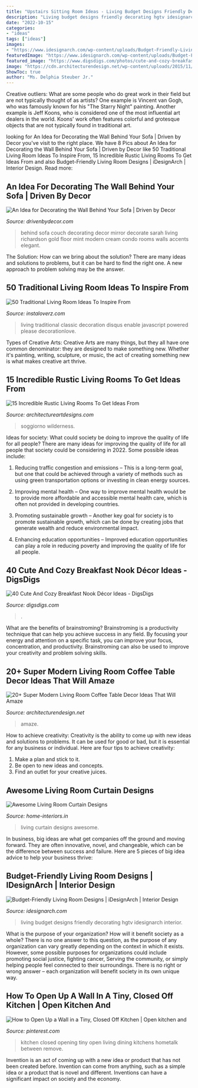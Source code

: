 ```yaml
---
title: "Upstairs Sitting Room Ideas - Living Budget Designs Friendly Decorating Hgtv Idesignarch Interior"
description: "Living budget designs friendly decorating hgtv idesignarch interior"
date: "2022-10-15"
categories:
- "ideas"
tags: ["ideas"]
images:
- "https://www.idesignarch.com/wp-content/uploads/Budget-Friendly-Living-Room-Design_8.jpg"
featuredImage: "https://www.idesignarch.com/wp-content/uploads/Budget-Friendly-Living-Room-Design_8.jpg"
featured_image: "https://www.digsdigs.com/photos/cute-and-cozy-breakfast-nook-decor-ideas-20.jpg"
image: "https://cdn.architecturendesign.net/wp-content/uploads/2015/11/AD-03-warm-candle-lighted-home-decor.jpg"
ShowToc: true
author: "Ms. Delphia Steuber Jr."
---
```



Creative outliers: What are some people who do great work in their field but are not typically thought of as artists?
One example is Vincent van Gogh, who was famously known for his "The Starry Night" painting. Another example is Jeff Koons, who is considered one of the most influential art dealers in the world. Koons' work often features colorful and grotesque objects that are not typically found in traditional art.

	

		
looking for An Idea for Decorating the Wall Behind Your Sofa | Driven by Decor you've visit to the right place. We have 8 Pics about An Idea for Decorating the Wall Behind Your Sofa | Driven by Decor like 50 Traditional Living Room Ideas To Inspire From, 15 Incredible Rustic Living Rooms To Get Ideas From and also Budget-Friendly Living Room Designs | iDesignArch | Interior Design. Read more:
		
    
## An Idea For Decorating The Wall Behind Your Sofa | Driven By Decor

<img loading=lazy src="http://www.drivenbydecor.com/wp-content/uploads/2014/05/Large-floor-mirror-behind-sofa-couch.jpg" onerror="this.onerror=null;this.src='https://tse3.mm.bing.net/th?id=OIP.MB0cloEJaU0x5vEs8zaCGAHaLK&amp;pid=15.1';" alt="An Idea for Decorating the Wall Behind Your Sofa | Driven by Decor">

_Source: drivenbydecor.com_

>behind sofa couch decorating decor mirror decorate sarah living richardson gold floor mint modern cream condo rooms walls accents elegant. 

	

The Solution: How can we bring about the solution?
There are many ideas and solutions to problems, but it can be hard to find the right one. A new approach to problem solving may be the answer.

    
## 50 Traditional Living Room Ideas To Inspire From

<img loading=lazy src="http://www.instaloverz.com/wp-content/uploads/2016/07/50-Traditional-Living-Room-Ideas.jpg" onerror="this.onerror=null;this.src='https://tse1.mm.bing.net/th?id=OIP.ByzBNqo0mUzedDHjUSJxbQHaLH&amp;pid=15.1';" alt="50 Traditional Living Room Ideas To Inspire From">

_Source: instaloverz.com_

>living traditional classic decoration disqus enable javascript powered please decorationlove. 

	

Types of Creative Arts:
Creative Arts are many things, but they all have one common denominator: they are designed to make something new. Whether it's painting, writing, sculpture, or music, the act of creating something new is what makes creative art thrive.

    
## 15 Incredible Rustic Living Rooms To Get Ideas From

<img loading=lazy src="https://www.architectureartdesigns.com/wp-content/uploads/2015/05/15-Incredible-Rustic-Living-Rooms-To-Get-Ideas-From-11.jpg" onerror="this.onerror=null;this.src='https://tse4.mm.bing.net/th?id=OIP.X__t8egaXbi753jQ6s1cBQHaFE&amp;pid=15.1';" alt="15 Incredible Rustic Living Rooms To Get Ideas From">

_Source: architectureartdesigns.com_

>soggiorno wilderness. 

	

Ideas for society: What could society be doing to improve the quality of life for all people?
There are many ideas for improving the quality of life for all people that society could be considering in 2022. Some possible ideas include: 
1. Reducing traffic congestion and emissions – This is a long-term goal, but one that could be achieved through a variety of methods such as using green transportation options or investing in clean energy sources. 

2. Improving mental health – One way to improve mental health would be to provide more affordable and accessible mental health care, which is often not provided in developing countries. 

3. Promoting sustainable growth – Another key goal for society is to promote sustainable growth, which can be done by creating jobs that generate wealth and reduce environmental impact. 

4. Enhancing education opportunities – Improved education opportunities can play a role in reducing poverty and improving the quality of life for all people. 


    
## 40 Cute And Cozy Breakfast Nook Décor Ideas - DigsDigs

<img loading=lazy src="https://www.digsdigs.com/photos/cute-and-cozy-breakfast-nook-decor-ideas-20.jpg" onerror="this.onerror=null;this.src='https://tse3.mm.bing.net/th?id=OIP.DyoQQlROt2S9rn8b5dGj4wHaJ3&amp;pid=15.1';" alt="40 Cute And Cozy Breakfast Nook Décor Ideas - DigsDigs">

_Source: digsdigs.com_

>. 

	

What are the benefits of brainstroming?
Brainstroming is a productivity technique that can help you achieve success in any field. By focusing your energy and attention on a specific task, you can improve your focus, concentration, and productivity. Brainstroming can also be used to improve your creativity and problem solving skills.

    
## 20+ Super Modern Living Room Coffee Table Decor Ideas That Will Amaze

<img loading=lazy src="https://cdn.architecturendesign.net/wp-content/uploads/2015/11/AD-03-warm-candle-lighted-home-decor.jpg" onerror="this.onerror=null;this.src='https://tse1.mm.bing.net/th?id=OIP.U2GCJjcjYH24KabN9h4EuwHaLH&amp;pid=15.1';" alt="20+ Super Modern Living Room Coffee Table Decor Ideas That Will Amaze">

_Source: architecturendesign.net_

>amaze. 

	

How to achieve creativity:
Creativity is the ability to come up with new ideas and solutions to problems. It can be used for good or bad, but it is essential for any business or individual. Here are four tips to achieve creativity:
1. Make a plan and stick to it.
2. Be open to new ideas and concepts.
3. Find an outlet for your creative juices.

    
## Awesome Living Room Curtain Designs

<img loading=lazy src="https://www.home-interiors.in/wp-content/uploads/2015/10/d7.jpg" onerror="this.onerror=null;this.src='https://tse3.mm.bing.net/th?id=OIP.r-OBUGNDN-42QI72Yio97AHaHa&amp;pid=15.1';" alt="Awesome Living Room Curtain Designs">

_Source: home-interiors.in_

>living curtain designs awesome. 

	

In business, big ideas are what get companies off the ground and moving forward. They are often innovative, novel, and changeable, which can be the difference between success and failure. Here are 5 pieces of big idea advice to help your business thrive:

    
## Budget-Friendly Living Room Designs | IDesignArch | Interior Design

<img loading=lazy src="https://www.idesignarch.com/wp-content/uploads/Budget-Friendly-Living-Room-Design_8.jpg" onerror="this.onerror=null;this.src='https://tse2.mm.bing.net/th?id=OIP.mXuch1DOoqxxc919rOS29QHaJ3&amp;pid=15.1';" alt="Budget-Friendly Living Room Designs | iDesignArch | Interior Design">

_Source: idesignarch.com_

>living budget designs friendly decorating hgtv idesignarch interior. 

	

What is the purpose of your organization? How will it benefit society as a whole?
There is no one answer to this question, as the purpose of any organization can vary greatly depending on the context in which it exists. However, some possible purposes for organizations could include promoting social justice, fighting cancer, Serving the community, or simply helping people feel connected to their surroundings. There is no right or wrong answer – each organization will benefit society in its own unique way.

    
## How To Open Up A Wall In A Tiny, Closed Off Kitchen | Open Kitchen And

<img loading=lazy src="https://i.pinimg.com/736x/43/a0/41/43a04123dcbca8cc2550381ed48807e4.jpg" onerror="this.onerror=null;this.src='https://tse4.mm.bing.net/th?id=OIP.cDy_CdMfkqeTenFH0svmRwHaJ3&amp;pid=15.1';" alt="How to Open Up a Wall in a Tiny, Closed Off Kitchen | Open kitchen and">

_Source: pinterest.com_

>kitchen closed opening tiny open living dining kitchens hometalk between remove. 

	

Invention is an act of coming up with a new idea or product that has not been created before. Invention can come from anything, such as a simple idea or a product that is novel and different. Inventions can have a significant impact on society and the economy.


